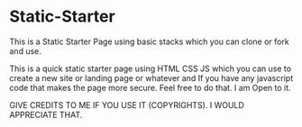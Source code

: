 # Static-Starter
This is a Static Starter Page using basic stacks which you can clone or fork and use.

This is a quick static starter page using HTML CSS JS which you can use to create a new site or landing page or whatever and If you have any javascript code that makes the page more secure. Feel free to do that. I am Open to it.

GIVE CREDITS TO ME IF YOU USE IT (COPYRIGHTS). I WOULD APPRECIATE THAT.
